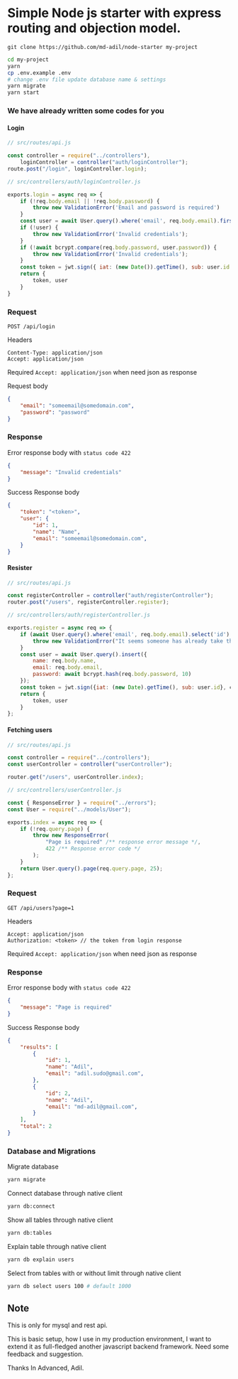 # Simple Node js starter with express routing and objection model.

    git clone https://github.com/md-adil/node-starter my-project

```bash
cd my-project
yarn
cp .env.example .env
# change .env file update database name & settings
yarn migrate
yarn start
```

### We have already written some codes for you

#### Login
```js
// src/routes/api.js

const controller = require("../controllers"),
    loginController = controller("auth/loginController");
route.post("/login", loginController.login);
```
```js
// src/controllers/auth/loginController.js

exports.login = async req => {
    if (!req.body.email || !req.body.password) {
        throw new ValidationError('Email and password is required')
    }
    const user = await User.query().where('email', req.body.email).first();
    if (!user) {
        throw new ValidationError('Invalid credentials');
    }
    if (!await bcrypt.compare(req.body.password, user.password)) {
        throw new ValidationError('Invalid credentials');
    }
    const token = jwt.sign({ iat: (new Date()).getTime(), sub: user.id }, config.key);
    return {
        token, user
    }
}


```
### Request
    POST /api/login
Headers

    Content-Type: application/json
    Accept: application/json

Required  `Accept: application/json`  when need json as response

Request body
```json
{
    "email": "someemail@somedomain.com",
    "password": "password"
}
```
### Response
Error response body with `status code 422`
```json
{
    "message": "Invalid credentials"
}
```
Success Response body
```json
{
    "token": "<token>",
    "user": {
        "id": 1,
        "name": "Name",
        "email": "someemail@somedomain.com",
    }
}
```

#### Resister
```js
// src/routes/api.js

const registerController = controller("auth/registerController");
router.post("/users", registerController.register);
```

```js
// src/controllers/auth/registerController.js

exports.register = async req => {
    if (await User.query().where('email', req.body.email).select('id').first()) {
        throw new ValidationError("It seems someone has already take this email address.");
    }
    const user = await User.query().insert({
        name: req.body.name,
        email: req.body.email,
        password: await bcrypt.hash(req.body.password, 10)
    });
    const token = jwt.sign({iat: (new Date).getTime(), sub: user.id}, config.key);
    return {
        token, user
    }
};
```
#### Fetching users
```js
// src/routes/api.js

const controller = require("../controllers");
const userController = controller("userController");

router.get("/users", userController.index);
```

```js
// src/controllers/userController.js

const { ResponseError } = require("../errors");
const User = require("../models/User");

exports.index = async req => {
    if (!req.query.page) {
        throw new ResponseError(
            "Page is required" /** response error message */,
            422 /** Response error code */
        );
    }
    return User.query().page(req.query.page, 25);
};
```


### Request
    GET /api/users?page=1

Headers

    Accept: application/json
    Authorization: <token> // the token from login response

Required  `Accept: application/json`  when need json as response


### Response
Error response body with `status code 422`
```json
{
    "message": "Page is required"
}
```
Success Response body
```json
{
    "results": [
        {
            "id": 1,
            "name": "Adil",
            "email": "adil.sudo@gmail.com",
        },
        {
            "id": 2,
            "name": "Adil",
            "email": "md-adil@gmail.com",
        }
    ],
    "total": 2
}
```

### Database and Migrations

Migrate database

```bash
yarn migrate
```

Connect database through native client

```bash
yarn db:connect
```

Show all tables through native client

```bash
yarn db:tables
```

Explain table through native client

```bash
yarn db explain users
```

Select from tables with or without limit through native client

```bash
yarn db select users 100 # default 1000
```

## Note
This is only for mysql and rest api.

This is basic setup, how I use in my production environment, I want to extend it as full-fledged another javascript backend framework.
Need some feedback and suggestion.

Thanks In Advanced,
Adil.